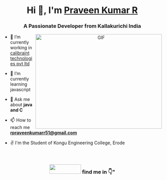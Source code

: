 <h1 align="center">Hi 👋, I'm <a href="https://Praveen-p-k.github.io.Me.io/" target="blank">
Praveen Kumar R</a></h1>
<h3 align="center">A Passionate Developer from Kallakurichi India</h3>
<a target="_blank" align="center">
  <img align="right" top="500" height="300" width="400" alt="GIF"
src="https://media.giphy.com/media/XWTENcavWkhVhobHaa/giphy.gif">
  </a>

- 🔭 I’m currently working in <a href="https://www.calibraint.com/" target="blank">calibraint technologies pvt ltd</a>

- 🌱 I’m currently learning javascript
- 💬 Ask me about **java and C**
- 📫 How to reach me **rpraveenkumarr51@gmail.com**
- ✌  I'm the Student of Kongu Engineering College, Erode

<br/>
<h3 align="center"><img src ="https://media.giphy.com/media/ToMjGpmB85mFv1D9F0k/giphy.gif" width="100" height="30 style=margin-right: 10px;"> find me in 👇" </h3>

<p align="center">
  <div align="center" class="icons-social" style="margin-left: 10px;">
        <a style="margin-left: 10px;"  target="_blank"
href="https://www.linkedin.com/in/in/praveen-kumar-278944249">
                                           <img scr="https://img.icons8.com/doodle/40/000000/linkedin--v2.png"></a>
    <a style="margin-left: 10px;" target="_blank"
       </div>
    </p>
    
